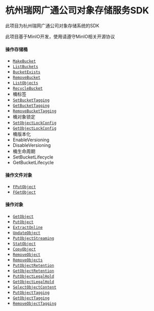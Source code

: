 # 杭州瑞网广通公司对象存储服务SDK

此项目为杭州瑞网广通公司对象存储系统的SDK

此项目基于MinIO开发，使用请遵守MinIO相关开源协议

#### 操作存储桶

* [`MakeBucket`](./docs/BucketOpreation/MakeBucket.md)
* [`ListBuckets`](./docs/BucketOpreation/ListBuckets.md)
* [`BucketExists`](./docs/BucketOpreation/BucketExists.md)
* [`RemoveBucket`](./docs/BucketOpreation/RemoveBucket.md)
* [`ListObjects`](./docs/BucketOpreation/ListObjects.md)
* [`RecycleBucket`](./docs/BucketOpreation/RecycleBucket.md)
* 桶标签
* [`SetBucketTagging`](./docs/BucketOpreation/SetBucketTagging.md)
* [`GetBucketTagging`](./docs/BucketOpreation/GetBucketTagging.md)
* [`RemoveBucketTagging`](./docs/BucketOpreation/RemoveBucketTagging.md)
* 桶对象锁定
* [`SetObjectLockConfig`]()
* [`GetObjectLockConfig`]()
* 桶版本化
* EnableVersioning
* DisableVersioning
* 桶生命周期
* SetBucketLifecycle
* GetBucketLifecycle

#### 操作文件对象

* [`FPutObject`](./docs/ObjectOpreation/FPutObject.md)
* [`FGetObject`](./docs/ObjectOpreation/FGetObject.md)

#### 操作对象

* [`GetObject`](./docs/ObjectOpreation/GetObject.md)
* [`PutObject`](./docs/ObjectOpreation/PutObject.md)
* [`ExtractOnline`](./docs/ObjectOpreation/ExtractOnline.md)
* [`UpdateObject`](./docs/ObjectOpreation/UpdateObject.md)
* [`PutObjectStreaming`](./docs/ObjectOpreation/PutObjectStreaming.md)
* [`StatObject`](./docs/ObjectOpreation/StatObject.md)
* [`CopyObject`](./docs/ObjectOpreation/CopyObject.md)
* [`RemoveObject`](./docs/ObjectOpreation/RemoveObject.md)
* [`RemoveObjects`](./docs/ObjectOpreation/RemoveObjects.md)
* [`PutObjectRetention`](./docs/ObjectOpreation/PutObjectRetention.md)
* [`GetObjectRetention`](./docs/ObjectOpreation/GetObjectRetention.md)
* [`PutObjectLegalHold`](./docs/ObjectOpreation/PutObjectLegalHold.md)
* [`GetObjectLegalHold`](./docs/ObjectOpreation/GetObjectLegalHold.md)
* [`SelectObjectContent`](./docs/ObjectOpreation/SelectObjectContent.md)
* [`PutObjectTagging`](./docs/ObjectOpreation/PutObjectTagging.md)
* [`GetObjectTagging`](./docs/ObjectOpreation/GetObjectTagging.md)
* [`RemoveObjectTagging`](./docs/ObjectOpreation/RemoveObjectTagging.md)

